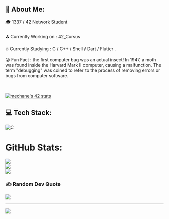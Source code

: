 ## 💫 About Me:
🎓 1337 / 42 Network Student 
<br><br>
⛳ Currently Working on : 42_Cursus
<br><br>
🔥 Currently Studying : C / C++ / Shell / Dart / Flutter .
<br><br>
😜 Fun Fact : the first computer bug was an actual insect! In 1947, a moth
               was found inside the Harvard Mark II computer, causing a malfunction.
               The term "debugging" was coined to refer to the process of removing errors
               or bugs from computer software.

<br><br>
[![mechane's 42 stats](https://badge.mediaplus.ma/black/mechane)](https://github.com/oakoudad/badge42)



## 💻 Tech Stack:
![C](https://img.shields.io/badge/c-%2300599C.svg?style=for-the-badge&logo=c&logoColor=white)
#  GitHub Stats:
![](https://github-readme-stats.vercel.app/api?username=meddch&theme=dark&hide_border=false&include_all_commits=false&count_private=false)<br/>
![](https://github-readme-streak-stats.herokuapp.com/?user=meddch&theme=dark&hide_border=false)<br/>
![](https://github-readme-stats.vercel.app/api/top-langs/?username=meddch&theme=dark&hide_border=false&include_all_commits=false&count_private=false&layout=compact)

### ✍️ Random Dev Quote
![](https://quotes-github-readme.vercel.app/api?type=horizontal&theme=radical)


---
[![](https://visitcount.itsvg.in/api?id=ZaariAnas&icon=0&color=0)](https://visitcount.itsvg.in)
